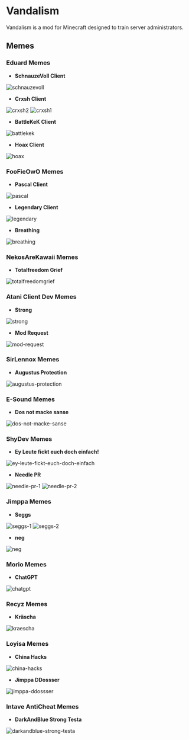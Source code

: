 # Vandalism

Vandalism is a mod for Minecraft designed to train server administrators.

## Memes

### Eduard Memes

- **SchnauzeVoll Client**

![schnauzevoll](.github/memes/ed0cinu/schnauzevoll.png)

- **Crxsh Client**

![crxsh2](.github/memes/ed0cinu/crxsh_logo.png)
![crxsh1](.github/memes/ed0cinu/crxsh_gamecrashed.png)

- **BattleKeK Client**

![battlekek](.github/memes/ed0cinu/battlekek.png)

- **Hoax Client**

![hoax](.github/memes/ed0cinu/hoax.png)

### FooFieOwO Memes

- **Pascal Client**

![pascal](.github/memes/foofieowo/pascal.png)

- **Legendary Client**

![legendary](.github/memes/foofieowo/legendary.png)

- **Breathing**

![breathing](.github/memes/foofieowo/breathing.png)

### NekosAreKawaii Memes

- **Totalfreedom Grief**

![totalfreedomgrief](.github/memes/nekosarekawaii/totalfreedomgrief.png)

### Atani Client Dev Memes

- **Strong**

![strong](.github/memes/atani-dev/strong.png)

- **Mod Request**

![mod-request](.github/memes/atani-dev/mod-request.png)

### SirLennox Memes

- **Augustus Protection**

![augustus-protection](.github/memes/sirlennox/augustus-protection.png)

### E-Sound Memes

- **Dos not macke sanse**

![dos-not-macke-sanse](.github/memes/e-sound/dos_not_macke_sanse.png)

### ShyDev Memes

- **Ey Leute fickt euch doch einfach!**

![ey-leute-fickt-euch-doch-einfach](.github/memes/shydev/ey-leute-fickt-euch-doch-einfach.png)

- **Needle PR**

![needle-pr-1](.github/memes/shydev/needle-pr-1.png)
![needle-pr-2](.github/memes/shydev/needle-pr-2.png)

### Jimppa Memes

- **Seggs**

![seggs-1](.github/memes/jimppa/seggs-1.png)
![seggs-2](.github/memes/jimppa/seggs-2.png)

- **neg**

![neg](.github/memes/jimppa/neg.png)

### Morio Memes

- **ChatGPT**

![chatgpt](.github/memes/morio/chatgpt.png)

### Recyz Memes

- **Kräscha**

![kraescha](.github/memes/recyz/kraescha.png)

### Loyisa Memes

- **China Hacks**

![china-hacks](.github/memes/loyisa/china-hacks.png)

- **Jimppa DDossser**

![jimppa-ddossser](.github/memes/loyisa/jimppa-ddossser.png)

### Intave AntiCheat Memes

- **DarkAndBlue Strong Testa**

![darkandblue-strong-testa](.github/memes/intave/darkandblue-strong-testa.png)
